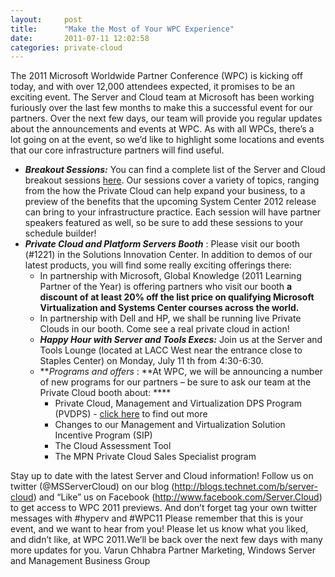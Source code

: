 ```yaml
---
layout:     post
title:      "Make the Most of Your WPC Experience"
date:       2011-07-11 12:02:58
categories: private-cloud
---
```

The 2011 Microsoft Worldwide Partner Conference (WPC) is kicking off today, and with over 12,000 attendees expected, it promises to be an exciting event. The Server and Cloud team at Microsoft has been working furiously over the last few months to make this a successful event for our partners. Over the next few days, our team will provide you regular updates about the announcements and events at WPC. As with all WPCs, there’s a lot going on at the event, so we’d like to highlight some locations and events that our core infrastructure partners will find useful. 

  * **_Breakout Sessions:_** You can find a complete list of the Server and Cloud breakout sessions [here](http://bit.ly/pkvceE). Our sessions cover a variety of topics, ranging from the how the Private Cloud can help expand your business, to a preview of the benefits that the upcoming System Center 2012 release can bring to your infrastructure practice. Each session will have partner speakers featured as well, so be sure to add these sessions to your schedule builder!
  * **_Private Cloud and Platform Servers Booth_** : Please visit our booth (#1221) in the Solutions Innovation Center. In addition to demos of our latest products, you will find some really exciting offerings there: 
    * In partnership with Microsoft, Global Knowledge (2011 Learning Partner of the Year) is offering partners who visit our booth **a discount of at least 20% off the list price on qualifying Microsoft Virtualization and Systems Center courses across the world.**
    * In partnership with Dell and HP, we shall be running live Private Clouds in our booth. Come see a real private cloud in action!
    * **_Happy Hour with Server and Tools Execs:_** Join us at the Server and Tools Lounge (located at LACC West near the entrance close to Staples Center) on Monday, July 11 th from 4:30-6:30.
    * **_Programs and offers_ : **At WPC, we will be announcing a number of new programs for our partners – be sure to ask our team at the Private Cloud booth about: ****
      * Private Cloud, Management and Virtualization DPS Program (PVDPS) - [click here](http://bit.ly/rnnKzk) to find out more
      * Changes to our Management and Virtualization Solution Incentive Program (SIP)
      * The Cloud Assessment Tool
      * The MPN Private Cloud Sales Specialist program

Stay up to date with the latest Server and Cloud information! Follow us on twitter (@MSServerCloud) on our blog (<http://blogs.technet.com/b/server-cloud>) and “Like” us on Facebook (<http://www.facebook.com/Server.Cloud>) to get access to WPC 2011 previews. And don’t forget tag your own twitter messages with #hyperv and #WPC11 Please remember that this is your event, and we want to hear from you! Please let us know what you liked, and didn’t like, at WPC 2011.We’ll be back over the next few days with many more updates for you. Varun Chhabra Partner Marketing, Windows Server and Management Business Group 

 
